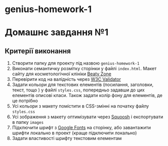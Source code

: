 # genius-homework-1
# Домашнє завдання №1

## Критерії виконання


1. Створити папку для проекту під назвою `genius-homework-1`
2. Виконати семантичку розмітку сторінки у файлі `index.html`. Макет сайту для косметологічної клініки [Beaty Zone](https://www.figma.com/file/sBABARapP4nL9lK1dG3n1l/Beauty-Zone?node-id=30:13827&t=5TZsDPh49nijl4fH-1)
3. Перевірити код на валідність через [W3C Validator](https://validator.w3.org/#validate_by_uri) 
4. Задати кольори для текстових елементів (посилання, заголовки, текст, тощо ) у файлі `styles.css`, попередньо задавши до цих елементів описові класи. Також задати колір фону для елементів, де це потрібно
5. Усі кольори з макету помістити в CSS-змінні на початку файлу `styles.css`
6. Усі зображення з макету оптимізувати через [Squoosh](https://squoosh.app/) і експортувати в папку `images`
7. Підключити шрифт з [Google Fonts](https://fonts.google.com/) на сторінку, або завантажити шрифти локально в проект (краще підключити локально)
8. Задати властивості шрифту текстовим елементам